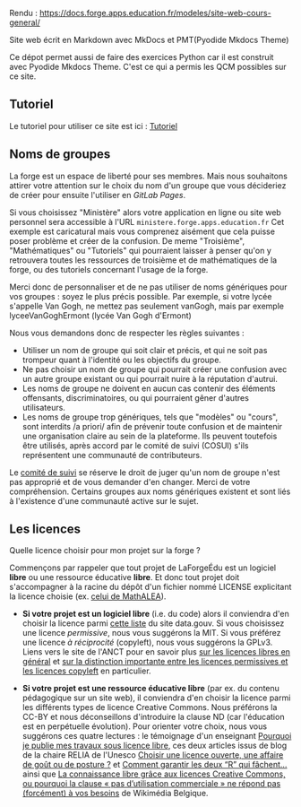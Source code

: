 Rendu : https://docs.forge.apps.education.fr/modeles/site-web-cours-general/

Site web écrit en Markdown avec MkDocs et PMT(Pyodide Mkdocs Theme)

Ce dépot permet aussi de faire des exercices Python car il est construit avec Pyodide Mkdocs Theme.
C'est ce qui a permis les QCM possibles sur ce site.

## Tutoriel

Le tutoriel pour utiliser ce site est ici : [Tutoriel](https://docs.forge.apps.education.fr/modeles/tutoriels/tutoriel-site-simple/)

## Noms de groupes

La forge est un espace de liberté pour ses membres. Mais nous souhaitons attirer votre attention sur le choix du nom d'un groupe que vous décideriez de créer pour ensuite l'utiliser en _GitLab Pages_.

Si vous choisissez "Ministère" alors votre application en ligne ou site web personnel sera accessible à l'URL `ministere.forge.apps.education.fr` Cet exemple est caricatural mais vous comprenez aisément que cela puisse poser problème et créer de la confusion. De meme "Troisième", "Mathématiques" ou "Tutoriels" qui pourraient laisser à penser qu'on y retrouvera toutes les ressources de troisième et de mathématiques de la forge, ou des tutoriels concernant l'usage de la forge.

Merci donc de personnaliser et de ne pas utiliser de noms génériques pour vos groupes : soyez le plus précis possible. Par exemple, si votre lycée s'appelle Van Gogh, ne mettez pas seulement vanGogh, mais par exemple lyceeVanGoghErmont (lycée Van Gogh d'Ermont)

Nous vous demandons donc de respecter les règles suivantes :

* Utiliser un nom de groupe qui soit clair et précis, et qui ne soit pas trompeur quant à l'identité ou les objectifs du groupe.
* Ne pas choisir un nom de groupe qui pourrait créer une confusion avec un autre groupe existant ou qui pourrait nuire à la réputation d'autrui.
* Les noms de groupe ne doivent en aucun cas contenir des éléments offensants, discriminatoires, ou qui pourraient gêner d'autres utilisateurs.
* Les noms de groupe trop génériques, tels que "modèles" ou "cours", sont interdits /a priori/ afin de prévenir toute confusion et de maintenir une organisation claire au sein de la plateforme. Ils peuvent toutefois être utilisés, après accord par le comité de suivi (COSUI) s'ils représentent une communauté de contributeurs.

Le [comité de suivi](https://docs.forge.apps.education.fr/apropos.html) se réserve le droit de juger qu'un nom de groupe n'est pas approprié et de vous demander d'en changer. Merci de votre compréhension. Certains groupes aux noms génériques existent et sont liés à l'existence d'une communauté active sur le sujet.

## Les licences

Quelle licence choisir pour mon projet sur la forge ?

Commençons par rappeler que tout projet de LaForgeÉdu est un logiciel **libre** ou une ressource éducative **libre**. Et donc tout projet doit s'accompagner à la racine du dépôt d'un fichier nommé LICENSE explicitant la licence choisie (ex. [celui de MathALEA](https://forge.apps.education.fr/coopmaths/mathalea/-/blob/main/LICENSE)).

- **Si votre projet est un logiciel libre** (i.e. du code) alors il conviendra d'en choisir la licence parmi [cette liste](https://www.data.gouv.fr/fr/pages/legal/licences/) du site data.gouv. Si vous choisissez une licence _permissive_, nous vous suggérons la MIT. Si vous préférez une licence _à réciprocité_ (copyleft), nous vous suggérons la GPLv3. Liens vers le site de l'ANCT pour en savoir plus [sur les licences libres en général](https://licence-libre.incubateur.anct.gouv.fr/) et [sur la distinction importante entre les licences permissives et les licences copyleft](https://licence-libre.incubateur.anct.gouv.fr/licence-libre/le-point-sur-les-licences-libres) en particulier.

- **Si votre projet est une ressource éducative libre** (par ex. du contenu pédagogique sur un site web), il conviendra d'en choisir la licence parmi les différents types de licence Creative Commons. Nous préférons la CC-BY et nous déconseillons d'introduire la clause ND (car l'éducation est en perpétuelle évolution). Pour orienter votre choix, nous vous suggérons ces quatre lectures : le témoignage d'un enseignant [Pourquoi je publie mes travaux sous licence libre](https://ababsurdo.fr/blog/20141119-pourquoi-publier-sous-licence-libre/), ces deux articles issus de blog de la chaire RELIA de l'Unesco [Choisir une licence ouverte, une affaire de goût ou de posture ?](https://chaireunescorelia.univ-nantes.fr/2023/06/14/choisir-une-licence-ouverte-une-affaire-de-gout-ou-de-posture/) et [Comment garantir les deux “R” qui fâchent…](https://chaireunescorelia.univ-nantes.fr/2024/10/30/comment-garantir-les-deux-r-qui-fachent/) ainsi que [La connaissance libre grâce aux licences Creative Commons, ou pourquoi la clause « pas d’utilisation commerciale » ne répond pas (forcément) à vos besoins](https://upload.wikimedia.org/wikipedia/commons/0/0b/WMBE-La_connaissance_libre_gr%C3%A2ce_aux_licences_Creative_Commons.pdf) de Wikimédia Belgique.
